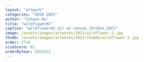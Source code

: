 ```yaml
---
layout: "artwork"
categories: "2018-2022"
author: "Jihoon Ha"
title: "wildflower#2"
caption: "wildflower#2_oil on canvas_33×24㎝_2021"
image: /assets/images/artworks/2021/wildflower-2.jpg
thumb: /assets/images/artworks/2021/thumbs/wildflower-2.jpg
order: 2720
sizeScore: 02
orderByYear: 2021013
---
```

